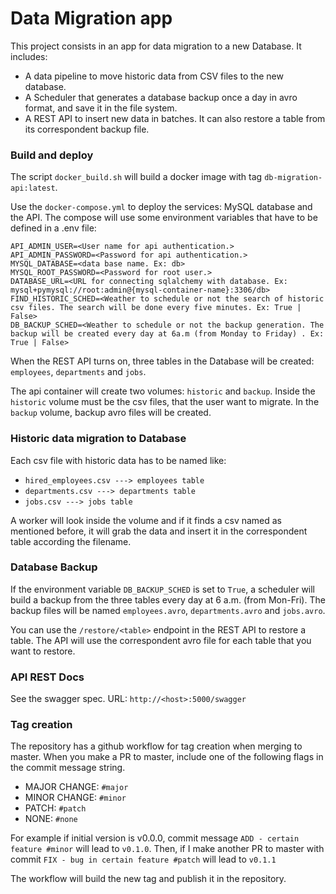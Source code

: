 # Data Migration app

This project consists in an app for data migration to a new Database.
It includes:

* A data pipeline to move historic data from CSV files to the new database.
* A Scheduler that generates a database backup once a day in avro format, and save it in the file system.
* A REST API to insert new data in batches. It can also restore a table from its correspondent backup file.

### Build and deploy
The script `docker_build.sh` will build a docker image with tag `db-migration-api:latest`.

Use the `docker-compose.yml` to deploy the services: MySQL database and the API. 
The compose will use some environment variables that have to be defined in a .env file:

```
API_ADMIN_USER=<User name for api authentication.>
API_ADMIN_PASSWORD=<Password for api authentication.>
MYSQL_DATABASE=<data base name. Ex: db>
MYSQL_ROOT_PASSWORD=<Password for root user.>
DATABASE_URL=<URL for connecting sqlalchemy with database. Ex: mysql+pymysql://root:admin@{mysql-container-name}:3306/db>
FIND_HISTORIC_SCHED=<Weather to schedule or not the search of historic csv files. The search will be done every five minutes. Ex: True | False>
DB_BACKUP_SCHED=<Weather to schedule or not the backup generation. The backup will be created every day at 6a.m (from Monday to Friday) . Ex: True | False>
``` 

When the REST API turns on, three tables in the Database will be created: `employees`, `departments` and `jobs`.

The api container will create two volumes: `historic` and `backup`. Inside the `historic` volume
must be the csv files, that the user want to migrate. In the `backup` volume, backup avro files will be created.

### Historic data migration to Database

Each csv file with historic data has to be named like:

* `hired_employees.csv ---> employees table`
* `departments.csv ---> departments table`
* `jobs.csv ---> jobs table`

A worker will look inside the volume and if it finds a csv named as mentioned before, it will grab the data and insert it
in the correspondent table according the filename.

### Database Backup

If the environment variable `DB_BACKUP_SCHED` is set to `True`, a scheduler will build a backup from the three tables 
every day at 6 a.m. (from Mon-Fri). The backup files will be named `employees.avro`, `departments.avro` and `jobs.avro`.

You can use the `/restore/<table>` endpoint in the REST API to restore a table. The API will use the correspondent avro file for 
each table that you want to restore.

### API REST Docs
See the swagger spec. URL: `http://<host>:5000/swagger`

### Tag creation 
The repository has a github workflow for tag creation when merging to master.
When you make a PR to master, include one of the following flags in the commit message string.

* MAJOR CHANGE: `#major`
* MINOR CHANGE: `#minor`
* PATCH: `#patch `
* NONE: `#none`

For example if initial version is v0.0.0, commit message 
`ADD - certain feature #minor` will lead to `v0.1.0`. 
Then, if I make another PR to master with commit `FIX - bug in certain feature #patch`
will lead to `v0.1.1`

The workflow will build the new tag and publish it in the repository.

